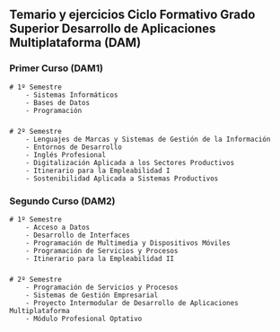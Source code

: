 ## Temario y ejercicios Ciclo Formativo Grado Superior Desarrollo de Aplicaciones Multiplataforma (DAM)


### Primer Curso (DAM1)
	# 1º Semestre
		- Sistemas Informáticos
		- Bases de Datos
		- Programación
###
	# 2º Semestre
		- Lenguajes de Marcas y Sistemas de Gestión de la Información
		- Entornos de Desarrollo
		- Inglés Profesional
		- Digitalización Aplicada a los Sectores Productivos
		- Itinerario para la Empleabilidad I
		- Sostenibilidad Aplicada a Sistemas Productivos

### Segundo Curso (DAM2)
	# 1º Semestre
		- Acceso a Datos
		- Desarrollo de Interfaces
		- Programación de Multimedia y Dispositivos Móviles
		- Programación de Servicios y Procesos
		- Itinerario para la Empleabilidad II
###
	# 2º Semestre
		- Programación de Servicios y Procesos
		- Sistemas de Gestión Empresarial
		- Proyecto Intermodular de Desarrollo de Aplicaciones Multiplataforma
		- Módulo Profesional Optativo
